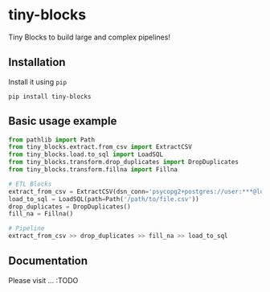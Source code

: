  tiny-blocks
=============

Tiny Blocks to build large and complex pipelines!

Installation
-------------

Install it using ``pip``

```shell
pip install tiny-blocks
```

Basic usage example
--------------------

```python
from pathlib import Path
from tiny_blocks.extract.from_csv import ExtractCSV
from tiny_blocks.load.to_sql import LoadSQL
from tiny_blocks.transform.drop_duplicates import DropDuplicates
from tiny_blocks.transform.fillna import Fillna

# ETL Blocks
extract_from_csv = ExtractCSV(dsn_conn='psycopg2+postgres://user:***@localhost:5432/foobar')
load_to_sql = LoadSQL(path=Path('/path/to/file.csv'))
drop_duplicates = DropDuplicates()
fill_na = Fillna()

# Pipeline
extract_from_csv >> drop_duplicates >> fill_na >> load_to_sql
```

Documentation
--------------

Please visit ... :TODO
